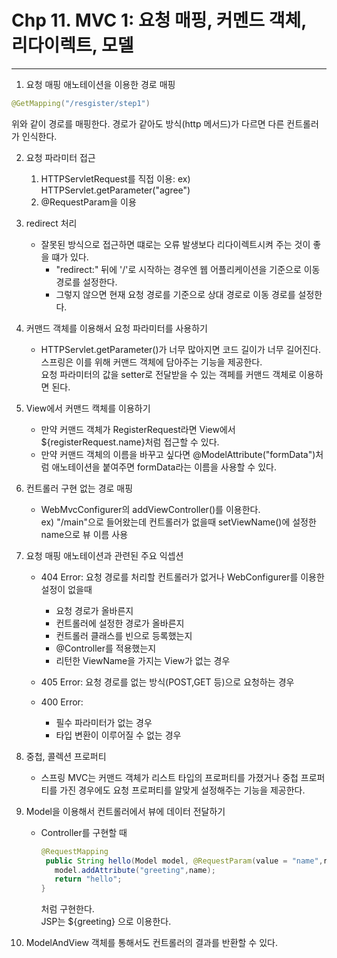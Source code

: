 # Chp 11. MVC 1: 요청 매핑, 커멘드 객체, 리다이렉트, 모델

---

1. 요청 매핑 애노테이션을 이용한 경로 매핑<br>

```java
@GetMapping("/resgister/step1")
```

위와 같이 경로를 매핑한다. 경로가 같아도 방식(http 메서드)가 다르면 다른 컨트롤러가 인식한다.

2. 요청 파라미터 접근
    1. HTTPServletRequest를 직접 이용: ex) HTTPServlet.getParameter("agree")
    2. @RequestParam을 이용


3. redirect 처리
    - 잘못된 방식으로 접근하면 떄로는 오류 발생보다 리다이렉트시켜 주는 것이 좋을 떄가 있다.
        - "redirect:" 뒤에 '/'로 시작하는 경우엔 웹 어플리케이션을 기준으로 이동 경로를 설정한다.
        - 그렇지 않으면 현재 요청 경로를 기준으로 상대 경로로 이동 경로를 설정한다.


4. 커맨드 객체를 이용해서 요청 파라미터를 사용하기
    - HTTPServlet.getParameter()가 너무 많아지면 코드 길이가 너무 길어진다. 스프링은 이를 위해 커맨드 객체에 담아주는 기능을 제공한다.<br>
      요청 파라미터의 값을 setter로 전달받을 수 있는 객페를 커맨드 객체로 이용하면 된다.


5. View에서 커맨드 캑체를 이용하기
    - 만약 커맨드 객체가 RegisterRequest라면 View에서 ${registerRequest.name}처럼 접근할 수 있다.
    - 만약 커맨드 객체의 이름을 바꾸고 싶다면 @ModelAttribute("formData")처럼 애노테이션을 붙여주면 formData라는 이름을 사용할 수 있다.


6. 컨트롤러 구현 없는 경로 매핑
    - WebMvcConfigurer의 addViewController()를 이용한다.<br>
      ex) "/main"으로 들어왔는데 컨트롤러가 없을때 setViewName()에 설정한 name으로 뷰 이름 사용


7. 요청 매핑 애노테이션과 관련된 주요 익셉션
    - 404 Error: 요청 경로를 처리할 컨트롤러가 없거나 WebConfigurer를 이용한 설정이 없을때
        - 요청 경로가 올바른지
        - 컨트롤러에 설정한 경로가 올바른지
        - 컨트롤러 클래스를 빈으로 등록했는지
        - @Controller를 적용했는지
        - 리턴한 ViewName을 가지는 View가 없는 경우

    - 405 Error: 요청 경로를 없는 방식(POST,GET 등)으로 요청하는 경우
    - 400 Error:
        - 필수 파라미터가 없는 경우
        - 타입 변환이 이루어질 수 없는 경우


8. 중첩, 콜렉션 프로퍼티
    - 스프링 MVC는 커맨드 객체가 리스트 타입의 프로퍼티를 가졌거나 중첩 프로퍼티를 가진 경우에도 요청 프로퍼티를 알맞게 설정해주는 기능을 제공한다.


9. Model을 이용해서 컨트롤러에서 뷰에 데이터 전달하기
    - Controller를 구현할 때
      ```java
      @RequestMapping
       public String hello(Model model, @RequestParam(value = "name",required = false) String name){
         model.addAttribute("greeting",name);
         return "hello";
      }
      ```
      처럼 구현한다.<br>
      JSP는 ${greeting} 으로 이용한다.


10. ModelAndView 객체를 통해서도 컨트롤러의 결과를 반환할 수 있다.
